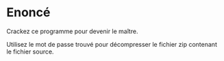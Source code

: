 # Enoncé
Crackez ce programme pour devenir le maître.

Utilisez le mot de passe trouvé pour décompresser le fichier zip contenant le fichier source.
